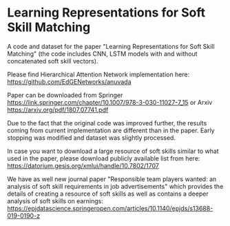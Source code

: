 # Learning Representations for Soft Skill Matching

A code and dataset for the paper "Learning Representations for Soft Skill Matching" (the code includes CNN, LSTM models with and without concatenated soft skill vectors). 

Please find Hierarchical Attention Network implementation here: https://github.com/EdGENetworks/anuvada

Paper can be downloaded from Springer https://link.springer.com/chapter/10.1007/978-3-030-11027-7_15 or Arxiv https://arxiv.org/pdf/1807.07741.pdf

Due to the fact that the original code was improved further, the results coming from current implementation are different than in the paper. Early stopping was modified and dataset was slightly processed.

In case you want to download a large resource of soft skills similar to what used in the paper, please download publicly available list from here: https://datorium.gesis.org/xmlui/handle/10.7802/1707

We have as well new journal paper "Responsible team players wanted: an analysis of soft skill requirements in job advertisements" which provides the details of creating a resource of soft skills as well as contains a deeper analysis of soft skills on earnings: https://epjdatascience.springeropen.com/articles/10.1140/epjds/s13688-019-0190-z
